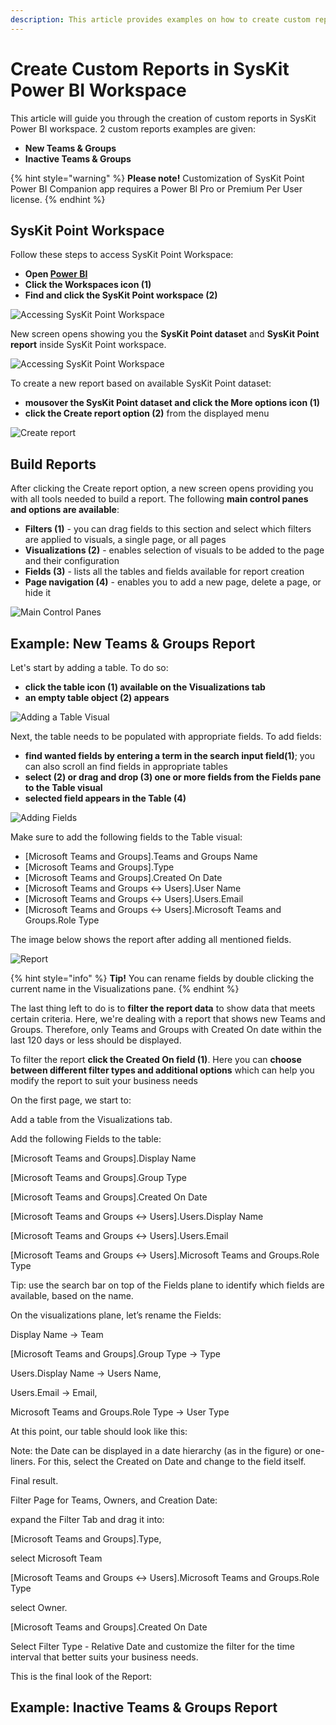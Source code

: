 ```yaml
---
description: This article provides examples on how to create custom reports in SysKit Power BI workspace.
---
```


# Create Custom Reports in SysKit Power BI Workspace

This article will guide you through the creation of custom reports in SysKit Power BI workspace. 2 custom reports examples are given:
* **New Teams & Groups** 
* **Inactive Teams & Groups** 

{% hint style="warning" %}
**Please note!**
Customization of SysKit Point Power BI Companion app requires a Power BI Pro or Premium Per User license.
{% endhint %}

## SysKit Point Workspace

Follow these steps to access SysKit Point Workspace:
* **Open [Power BI](https://app.powerbi.com/)**
* **Click the Workspaces icon (1)**
* **Find and click the SysKit Point workspace (2)**

![Accessing SysKit Point Workspace](../.gitbook/assets/create-custom-reports_access-workspace.png)

New screen opens showing you the **SysKit Point dataset** and **SysKit Point report** inside SysKit Point workspace.

![Accessing SysKit Point Workspace](../.gitbook/assets/create-custom-reports_syskit-point-workspace.png)

To create a new report based on available SysKit Point dataset:
* **mousover the SysKit Point dataset and click the More options icon (1)**
* **click the Create report option (2)** from the displayed menu

![Create report](../.gitbook/assets/create-custom-reports_create-report.png)

## Build Reports

After clicking the Create report option, a new screen opens providing you with all tools needed to build a report. 
The following **main control panes and options are available**:
* **Filters (1)** - you can drag fields to this section and select which filters are applied to visuals, a single page, or all pages
* **Visualizations (2)** - enables selection of visuals to be added to the page and their configuration
* **Fields (3)** - lists all the tables and fields available for report creation
* **Page navigation (4)** - enables you to add a new page, delete a page, or hide it

![Main Control Panes](../.gitbook/assets/create-custom-reports_control-panes.png)
## Example: New Teams & Groups Report

Let's start by adding a table. To do so:
* **click the table icon (1) available on the Visualizations tab**
* **an empty table object (2) appears**

![Adding a Table Visual](../.gitbook/assets/create-custom-reports_table.png)

Next, the table needs to be populated with appropriate fields. To add fields:
* **find wanted fields by entering a term in the search input field(1)**; you can also scroll an find fields in appropriate tables
* **select (2) or drag and drop (3) one or more fields from the Fields pane to the Table visual**
* **selected field appears in the Table (4)**

![Adding Fields](../.gitbook/assets/create-custom-reports_fields.png)

Make sure to add the following fields to the Table visual:
* [Microsoft Teams and Groups].Teams and Groups Name 
* [Microsoft Teams and Groups].Type 
* [Microsoft Teams and Groups].Created On Date 
* [Microsoft Teams and Groups <-> Users].User Name 
* [Microsoft Teams and Groups <-> Users].Users.Email 
* [Microsoft Teams and Groups <-> Users].Microsoft Teams and Groups.Role Type 

The image below shows the report after adding all mentioned fields.

![Report](../.gitbook/assets/create-custom-reports_report.png)

{% hint style="info" %}
**Tip!**
You can rename fields by double clicking the current name in the Visualizations pane.
{% endhint %}

The last thing left to do is to **filter the report data** to show data that meets certain criteria.
Here, we're dealing with a report that shows new Teams and Groups. Therefore, only Teams and Groups with Created On date within the last 120 days or less should be displayed.

To filter the report **click the Created On field (1)**. 
Here you can **choose between different filter types and additional options** which can help you modify the report to suit your business needs



On the first page, we start to: 

Add a table  from the Visualizations tab. 

Add the following Fields to the table: 

[Microsoft Teams and Groups].Display Name 

[Microsoft Teams and Groups].Group Type 

[Microsoft Teams and Groups].Created On Date 

[Microsoft Teams and Groups <-> Users].Users.Display Name 

[Microsoft Teams and Groups <-> Users].Users.Email 

[Microsoft Teams and Groups <-> Users].Microsoft Teams and Groups.Role Type 

Tip: use the search bar on top of the Fields plane to identify which fields are available, based on the name. 


On the visualizations plane, let’s rename the Fields: 

Display Name -> Team 

[Microsoft Teams and Groups].Group Type -> Type 

Users.Display Name -> Users Name, 

Users.Email -> Email, 

Microsoft Teams and Groups.Role Type -> User Type 

 

At this point, our table should look like this: 


Note: the Date can be displayed in a date hierarchy (as in the figure) or one-liners. For this, select the Created on Date and change to the field itself. 

Final result. 


Filter Page for Teams, Owners, and Creation Date: 

expand the Filter Tab and drag it into:  

[Microsoft Teams and Groups].Type, 

select Microsoft Team 

[Microsoft Teams and Groups <-> Users].Microsoft Teams and Groups.Role Type 

select Owner. 

[Microsoft Teams and Groups].Created On Date 

Select Filter Type - Relative Date and customize the filter for the time interval that better suits your business needs. 

 

This is the final look of the Report: 

## Example: Inactive Teams & Groups Report